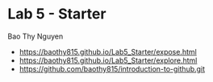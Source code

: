 # Lab 5 - Starter
Bao Thy Nguyen
- https://baothy815.github.io/Lab5_Starter/expose.html
- https://baothy815.github.io/Lab5_Starter/explore.html
- https://github.com/baothy815/introduction-to-github.git
